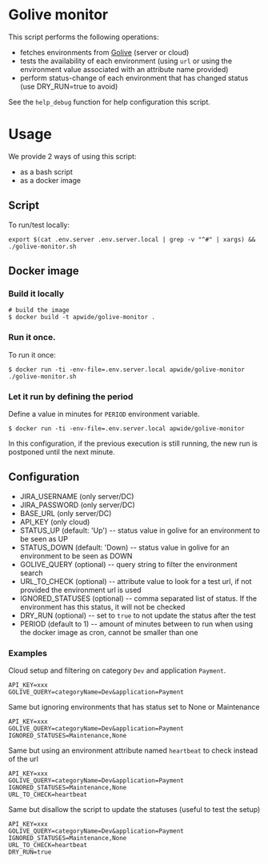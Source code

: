 # Golive monitor

This script performs the following operations:

- fetches environments from [Golive](https://marketplace.atlassian.com/apps/1212239/?tab=overview&hosting=cloud) (server or cloud)
- tests the availability of each environment (using `url` or using the environment value associated with an attribute name provided)
- perform status-change of each environment that has changed status (use DRY_RUN=true to avoid)

See the `help_debug` function for help configuration this script.

# Usage

We provide 2 ways of using this script:

- as a bash script
- as a docker image

## Script

To run/test locally:

```shell
export $(cat .env.server .env.server.local | grep -v "^#" | xargs) && ./golive-monitor.sh
```

## Docker image

### Build it locally

```shell
# build the image
$ docker build -t apwide/golive-monitor .
```

### Run it once.

To run it once:

```shell
$ docker run -ti -env-file=.env.server.local apwide/golive-monitor ./golive-monitor.sh
```

### Let it run by defining the period

Define a value in minutes for `PERIOD` environment variable.

```shell
$ docker run -ti -env-file=.env.server.local apwide/golive-monitor
```

In this configuration, if the previous execution is still running, the new run is postponed until the next minute.

## Configuration

- JIRA_USERNAME (only server/DC)
- JIRA_PASSWORD (only server/DC)
- BASE_URL (only server/DC)
- API_KEY (only cloud)
- STATUS_UP (default: 'Up') -- status value in golive for an environment to be seen as UP
- STATUS_DOWN (default: 'Down) -- status value in golive for an environment to be seen as DOWN
- GOLIVE_QUERY (optional) -- query string to filter the environment search
- URL_TO_CHECK (optional) -- attribute value to look for a test url, if not provided the environment url is used
- IGNORED_STATUSES (optional) -- comma separated list of status. If the environment has this status, it will not be checked
- DRY_RUN (optional) -- set to `true` to not update the status after the test
- PERIOD (default to 1) -- amount of minutes between to run when using the docker image as cron, cannot be smaller than one

### Examples

Cloud setup and filtering on category `Dev` and application `Payment`.

```shell
API_KEY=xxx
GOLIVE_QUERY=categoryName=Dev&application=Payment
```

Same but ignoring environments that has status set to None or Maintenance

```shell
API_KEY=xxx
GOLIVE_QUERY=categoryName=Dev&application=Payment
IGNORED_STATUSES=Maintenance,None
```

Same but using an environment attribute named `heartbeat` to check instead of the url

```shell
API_KEY=xxx
GOLIVE_QUERY=categoryName=Dev&application=Payment
IGNORED_STATUSES=Maintenance,None
URL_TO_CHECK=heartbeat
```

Same but disallow the script to update the statuses (useful to test the setup)

```shell
API_KEY=xxx
GOLIVE_QUERY=categoryName=Dev&application=Payment
IGNORED_STATUSES=Maintenance,None
URL_TO_CHECK=heartbeat
DRY_RUN=true
```

